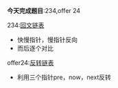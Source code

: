 **今天完成题目**:234,offer 24  

234:[回文链表](https://leetcode-cn.com/problems/palindrome-linked-list/)

- 快慢指针，慢指针反向
- 而后逐个对比



offer24:[反转链表](https://leetcode-cn.com/problems/fan-zhuan-lian-biao-lcof/)

- 利用三个指针pre，now，next反转